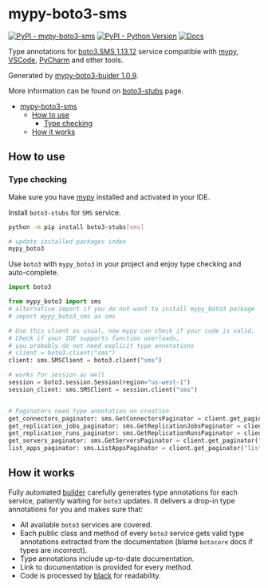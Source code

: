 # mypy-boto3-sms

[![PyPI - mypy-boto3-sms](https://img.shields.io/pypi/v/mypy-boto3-sms.svg?color=blue)](https://pypi.org/project/mypy-boto3-sms)
[![PyPI - Python Version](https://img.shields.io/pypi/pyversions/mypy-boto3-sms.svg?color=blue)](https://pypi.org/project/mypy-boto3-sms)
[![Docs](https://img.shields.io/readthedocs/mypy-boto3-builder.svg?color=blue)](https://mypy-boto3-builder.readthedocs.io/)

Type annotations for
[boto3.SMS 1.13.12](https://boto3.amazonaws.com/v1/documentation/api/1.13.12/reference/services/sms.html#SMS) service
compatible with [mypy](https://github.com/python/mypy), [VSCode](https://code.visualstudio.com/),
[PyCharm](https://www.jetbrains.com/pycharm/) and other tools.

Generated by [mypy-boto3-buider 1.0.9](https://github.com/vemel/mypy_boto3_builder).

More information can be found on [boto3-stubs](https://pypi.org/project/boto3-stubs/) page.

- [mypy-boto3-sms](#mypy-boto3-sms)
  - [How to use](#how-to-use)
    - [Type checking](#type-checking)
  - [How it works](#how-it-works)

## How to use

### Type checking

Make sure you have [mypy](https://github.com/python/mypy) installed and activated in your IDE.

Install `boto3-stubs` for `SMS` service.

```bash
python -m pip install boto3-stubs[sms]

# update installed packages index
mypy_boto3
```

Use `boto3` with `mypy_boto3` in your project and enjoy type checking and auto-complete.

```python
import boto3

from mypy_boto3 import sms
# alternative import if you do not want to install mypy_boto3 package
# import mypy_boto3_sms as sms

# Use this client as usual, now mypy can check if your code is valid.
# Check if your IDE supports function overloads,
# you probably do not need explicit type annotations
# client = boto3.client("sms")
client: sms.SMSClient = boto3.client("sms")

# works for session as well
session = boto3.session.Session(region="us-west-1")
session_client: sms.SMSClient = session.client("sms")


# Paginators need type annotation on creation
get_connectors_paginator: sms.GetConnectorsPaginator = client.get_paginator("get_connectors")
get_replication_jobs_paginator: sms.GetReplicationJobsPaginator = client.get_paginator("get_replication_jobs")
get_replication_runs_paginator: sms.GetReplicationRunsPaginator = client.get_paginator("get_replication_runs")
get_servers_paginator: sms.GetServersPaginator = client.get_paginator("get_servers")
list_apps_paginator: sms.ListAppsPaginator = client.get_paginator("list_apps")
```

## How it works

Fully automated [builder](https://github.com/vemel/mypy_boto3_builder) carefully generates
type annotations for each service, patiently waiting for `boto3` updates. It delivers
a drop-in type annotations for you and makes sure that:

- All available `boto3` services are covered.
- Each public class and method of every `boto3` service gets valid type annotations
  extracted from the documentation (blame `botocore` docs if types are incorrect).
- Type annotations include up-to-date documentation.
- Link to documentation is provided for every method.
- Code is processed by [black](https://github.com/psf/black) for readability.